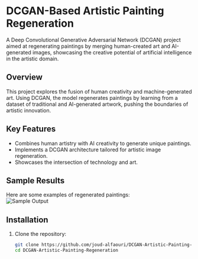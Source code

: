 # DCGAN-Based Artistic Painting Regeneration  

A Deep Convolutional Generative Adversarial Network (DCGAN) project aimed at regenerating paintings by merging human-created art and AI-generated images, showcasing the creative potential of artificial intelligence in the artistic domain.  

## Overview  
This project explores the fusion of human creativity and machine-generated art. Using DCGAN, the model regenerates paintings by learning from a dataset of traditional and AI-generated artwork, pushing the boundaries of artistic innovation.  

## Key Features  
- Combines human artistry with AI creativity to generate unique paintings.  
- Implements a DCGAN architecture tailored for artistic image regeneration.  
- Showcases the intersection of technology and art.  

## Sample Results  
Here are some examples of regenerated paintings:  
![Sample Output](results/sample1.png)  

## Installation  
1. Clone the repository:  
   ```bash  
   git clone https://github.com/joud-alfaouri/DCGAN-Artistic-Painting-Regeneration.git  
   cd DCGAN-Artistic-Painting-Regeneration  
